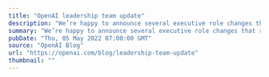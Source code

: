 ```yaml
---
title: "OpenAI leadership team update"
description: "We’re happy to announce several executive role changes that reflect our recent progress and will ensure continued momentum toward our next major milestones."
summary: "We’re happy to announce several executive role changes that reflect our recent progress and will ensure continued momentum toward our next major milestones."
pubDate: "Thu, 05 May 2022 07:00:00 GMT"
source: "OpenAI Blog"
url: "https://openai.com/blog/leadership-team-update"
thumbnail: ""
---
```


